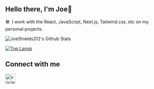 ## Hello there, I'm Joe👋<br>
🛠 &nbsp;I work with the React, JavaScript, Next.js, Tailwind.css, etc on my personal projects.  

<img align="center" alt="JoeShields312's Github Stats" src="https://github-readme-stats.vercel.app/api?username=JoeShields312&show_icons=true&hide_border=true&theme=tokyonight" />  

[![Top Langs](https://github-readme-stats.vercel.app/api/top-langs/?username=JoeShields312&layout=compact&theme=tokyonight&align=center)](https://github.com/JoeShields312/github-readme-stats)  

## Connect with me  
[<img align="left" alt="social-media-profile | LinkedIn" width="32px" src="https://cdn.jsdelivr.net/npm/simple-icons@v3/icons/linkedin.svg" target="_blank" />](https://www.linkedin.com/in/jshields90/)  

